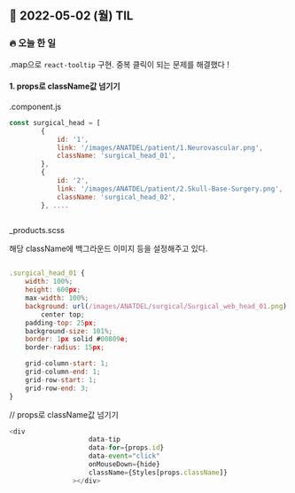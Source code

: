 ## 📆 2022-05-02 (월) TIL

### 🔥 오늘 한 일 <br>

.map으로 ```react-tooltip``` 구현. 
중복 클릭이 되는 문제를 해결했다 ! 

#### 1. props로 className값 넘기기 

.component.js

```js
const surgical_head = [
		{
			id: '1',
			link: '/images/ANATDEL/patient/1.Neurovascular.png',
			className: 'surgical_head_01',
		},
		{
			id: '2',
			link: '/images/ANATDEL/patient/2.Skull-Base-Surgery.png',
			className: 'surgical_head_02',
		}, .... 
    

```

_products.scss

해당 className에 백그라운드 이미지 등을 설정해주고 있다.

```js

.surgical_head_01 {
	width: 100%;
	height: 600px;
	max-width: 100%;
	background: url(/images/ANATDEL/surgical/Surgical_web_head_01.png) no-repeat
		center top;
	padding-top: 25px;
	background-size: 101%;
	border: 1px solid #00809e;
	border-radius: 15px;

	grid-column-start: 1;
	grid-column-end: 1;
	grid-row-start: 1;
	grid-row-end: 3;
}
```

// props로 className값 넘기기
```js
<div
					data-tip
					data-for={props.id}
					data-event="click"
					onMouseDown={hide}
					className={Styles[props.className]}
				></div>
```

